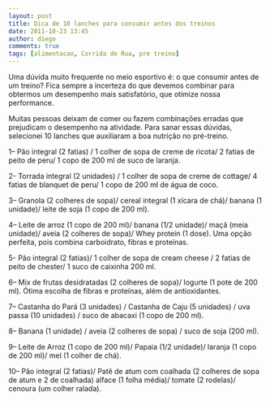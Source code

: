 ```yaml
---
layout: post
title: Dica de 10 lanches para consumir antes dos treinos
date: 2011-10-23 13:45
author: diego
comments: true
tags: [alimentacao, Corrida de Rua, pre treino]
---
```

Uma dúvida muito frequente no meio esportivo é: o que consumir antes de um treino? Fica sempre a incerteza do que devemos combinar para obtermos um desempenho mais satisfatório, que otimize nossa performance.

Muitas pessoas deixam de comer ou fazem combinações erradas que prejudicam o desempenho na atividade. Para sanar essas dúvidas, selecionei 10 lanches que auxiliaram a boa nutrição no pré-treino.

1– Pão integral (2 fatias) / 1 colher de sopa de creme de ricota/ 2 fatias de peito de peru/ 1 copo de 200 ml de suco de laranja.

2- Torrada integral (2 unidades) / 1 colher de sopa de creme de cottage/ 4 fatias de blanquet de peru/ 1 copo de 200 ml de água de coco.

3– Granola (2 colheres de sopa)/ cereal integral (1 xícara de chá)/ banana (1 unidade)/ leite de soja (1 copo de 200 ml).

4– Leite de arroz (1 copo de 200 ml)/ banana (1/2 unidade)/ maçã (meia unidade)/ aveia (2 colheres de sopa)/ Whey protein (1 dose). Uma opção perfeita, pois combina carboidrato, fibras e proteínas.

5- Pão integral (2 fatias)/ 1 colher de sopa de cream cheese / 2 fatias de peito de chester/  1 suco de caixinha 200 ml.

6– Mix de frutas desidratadas (2 colheres de sopa)/ Iogurte (1 pote de 200 ml). Ótima escolha de fibras e proteínas, além de antioxidantes.

7– Castanha do Pará (3 unidades) / Castanha de Caju (5 unidades) / uva passa (10 unidades) / suco de abacaxi (1 copo de 200 ml).

8– Banana (1 unidade) / aveia (2 colheres de sopa) / suco de soja (200 ml).

9– Leite de Arroz (1 copo de 200 ml)/ Papaia (1/2 unidade)/ laranja (1 copo de 200 ml)/ mel (1 colher de chá).

10– Pão integral (2 fatias)/ Patê de atum com coalhada (2 colheres de sopa de atum e 2 de coalhada) alface (1 folha média)/ tomate (2 rodelas)/ cenoura (um colher ralada).
